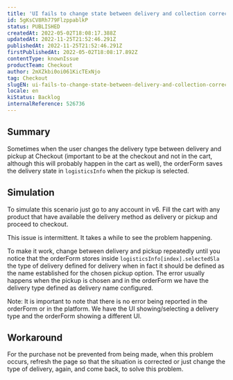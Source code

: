 ```yaml
---
title: 'UI fails to change state between delivery and collection correctly'
id: 5gKsCV8Rh779FlzppablkP
status: PUBLISHED
createdAt: 2022-05-02T18:08:17.388Z
updatedAt: 2022-11-25T21:52:46.291Z
publishedAt: 2022-11-25T21:52:46.291Z
firstPublishedAt: 2022-05-02T18:08:17.892Z
contentType: knownIssue
productTeam: Checkout
author: 2mXZkbi0oi061KicTExNjo
tag: Checkout
slugEN: ui-fails-to-change-state-between-delivery-and-collection-correctly
locale: en
kiStatus: Backlog
internalReference: 526736
---
```


## Summary


Sometimes when the user changes the delivery type between delivery and pickup at Checkout (important to be at the checkout and not in the cart, although this will probably happen in the cart as well), the orderForm saves the delivery state in `logisticsInfo` when the pickup is selected.



## Simulation


To simulate this scenario just go to any account in v6. Fill the cart with any product that have available the delivery method as delivery or pickup and proceed to checkout.

This issue is intermittent. It takes a while to see the problem happening.

To make it work, change between delivery and pickup repeatedly until you notice that the orderForm stores inside `logisticsInfo[index].selectedSla` the type of delivery defined for delivery when in fact it should be defined as the name established for the chosen pickup option. The error usually happens when the pickup is chosen and in the orderForm we have the delivery type defined as delivery name configured.

Note: It is important to note that there is no error being reported in the orderForm or in the platform. We have the UI showing/selecting a delivery type and the orderForm showing a different UI.



## Workaround


For the purchase not be prevented from being made, when this problem occurs, refresh the page so that the situation is corrected or just change the type of delivery, again, and come back, to solve this problem.

